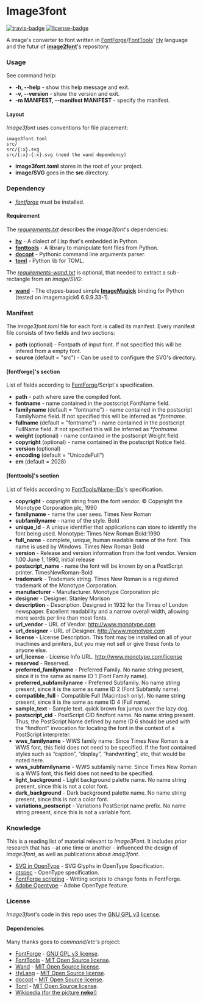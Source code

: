 # Image3font
[![travis-badge][]][travis] [![license-badge][]][license]

A image's converter to font written in [FontForge](https://github.com/fontforge/fontforge)/[FontTools](https://github.com/fonttools/fonttools)' [Hy](https://github.com/hylang/hy) language and the futur of [**image2font**](https://github.com/limaconoob/Image2font/)'s repository.

[travis-badge]: https://travis-ci.org/adjivas/Image3font.svg?branch=master&style=flat
[travis]: https://travis-ci.org/adjivas/Image3font
[license-badge]: http://img.shields.io/badge/license-GPLv3-blue.svg?style=flat-square
[license]: https://github.com/limaconoob/Image2font/blob/master/LICENSE

### Usage
See command help:
* **-h, --help** - show this help message and exit.
* **-v, --version** - show the version and exit.
* **-m MANIFEST, --manifest MANIFEST** - specify the manifest.

#### Layout
*Image3font* uses conventions for file placement:
```
image3font.toml
src/
src/{:x}.svg
src/{:x}-{:x}.svg (need the wand dependency)
```
* **image3font.toml** stores in the root of your project.
* **image/SVG** goes in the **src** directory.

### Dependency
* [*fontforge*](https://github.com/fontforge/fontforge) must be installed.
#### Requirement
The [*requirements.txt*](requirements.txt) describes the *image3font*'s dependencies:
* [**hy**](https://github.com/hylang/hy) - A dialect of Lisp that's embedded in Python.
* [**fonttools**](https://github.com/fonttools/fonttools) - A library to manipulate font files from Python.
* [**docopt**](https://github.com/docopt/docopt) - Pythonic command line arguments parser.
* [**toml**](https://github.com/uiri/toml) - Python lib for TOML.

The [*requirements-wand.txt*](requirements-wand.txt) is optional, that needed to extract a sub-rectangle from an *image/SVG*:
* [**wand**](https://github.com/dahlia/wand) - The ctypes-based simple [**ImageMagick**](https://github.com/ImageMagick/ImageMagick) binding for Python (tested on imagemagick6 6.9.9.33-1).

### Manifest
The *image3font.toml* file for each font is called its manifest. Every manifest file consists of two fields and two sections:
* **path** (optional) - Fontpath of input font. If not specified this will be infered from a empty font.
* **source** (default = "src") - Can be used to configure the SVG's directory.
#### [fontforge]'s section
List of fields according to [FontForge](https://fontforge.github.io/en-US/documentation/scripting/native)/Script's specification.
* **path** - path where save the compiled font.
* **fontname** - name contained in the postscript FontName field.
* **familyname** (default = "fontname") - name contained in the postscript FamilyName field. If not specified this will be inferred as **fontname*.
* **fullname** (default = "fontname") - name contained in the postscript FullName field. If not specified this will be inferred as **fontname*.
* **weight** (optional) - name contained in the postscript Weight field.
* **copyright** (optional) - name contained in the postscript Notice field.
* **version** (optional)
* **encoding** (default = "UnicodeFull")
* **em** (default = 2028)
#### [fonttools]'s section
List of fields according to [FontTools/Name-IDs](https://www.microsoft.com/typography/otspec/name.htm#nameIDs)'s specification.
* **copyright** - copyright string from the font vendor. © Copyright the Monotype Corporation plc, 1990
* **familyname** - name the user sees. Times New Roman
* **subfamilyname** - name of the style. Bold
* **unique_id** - A unique identifier that applications can store to identify the font being used. Monotype: Times New Roman Bold:1990
* **full_name** - complete, unique, human readable name of the font. This name is used by Windows. Times New Roman Bold
* **version** - Release and version information from the font vendor. Version 1.00 June 1, 1990, initial release
* **postscript_name** - name the font will be known by on a PostScript printer. TimesNewRoman-Bold
* **trademark** - Trademark string. Times New Roman is a registered trademark of the Monotype Corporation.
* **manufacturer** - Manufacturer. Monotype Corporation plc
* **designer** - Designer. Stanley Morison
* **description** - Description. Designed in 1932 for the Times of London newspaper. Excellent readability and a narrow overall width, allowing more words per line than most fonts.
* **url_vendor** - URL of Vendor. http://www.monotype.com
* **url_designer** - URL of Designer. http://www.monotype.com
* **license** - License Description. This font may be installed on all of your machines and printers, but you may not sell or give these fonts to anyone else.
* **url_license** - License Info URL. http://www.monotype.com/license
* **reserved** - Reserved.
* **preferred_familyname** - Preferred Family. No name string present, since it is the same as name ID 1 (Font Family name).
* **preferred_subfamilyname** - Preferred Subfamily. No name string present, since it is the same as name ID 2 (Font Subfamily name).
* **compatible_full** - Compatible Full (Macintosh only). No name string present, since it is the same as name ID 4 (Full name).
* **sample_text** - Sample text. quick brown fox jumps over the lazy dog.
* **postscript_cid** - PostScript CID findfont name. No name string present. Thus, the PostScript Name defined by name ID 6 should be used with the “findfont” invocation for locating the font in the context of a PostScript interpreter.
* **wws_familyname** - WWS family name: Since Times New Roman is a WWS font, this field does not need to be specified. If the font contained styles such as “caption”, “display”, “handwriting”, etc, that would be noted here.
* **wws_subfamilyname** - WWS subfamily name: Since Times New Roman is a WWS font, this field does not need to be specified.
* **light_background** - Light background palette name. No name string present, since this is not a color font.
* **dark_background** - Dark background palette name. No name string present, since this is not a color font.
* **variations_postscript** - Variations PostScript name prefix. No name string present, since this is not a variable font.

### Knowledge
This is a reading list of material relevant to *Image3Font*. It includes prior research that has - at one time or another - influenced the design of *image3font*, as well as publications about *imag3font*.
* [SVG in OpenType](https://www.w3.org/2013/10/SVG_in_OpenType) - SVG Glyphs in OpenType Specification.
* [otspec](https://www.microsoft.com/typography/otspec) - OpenType specification.
* [FontForge scripting](https://fontforge.github.io/en-US/documentation/scripting/native) - Writing scripts to change fonts in FontForge.
* [Adobe Opentype](http://www.adobe.com/devnet/opentype/afdko/topic_feature_file_syntax.html) - Adobe OpenType feature.

### License
*Image3font*'s code in this repo uses the [GNU GPL v3](http://www.gnu.org/licenses/gpl-3.0.html) [license](https://raw.githubusercontent.com/adjivas/Image3font/master/LICENSE).

#### Dependencies
Many thanks goes to *command/etc*'s project:
* [FontForge](https://github.com/fontforge/fontforge) - [GNU GPL v3 license](https://github.com/fontforge/fontforge/blob/master/LICENSE).
* [FontTools](https://github.com/fonttools/fonttools) - [MIT Open Source license](https://github.com/fonttools/fonttools/blob/master/LICENSE).
* [Wand](https://github.com/dahlia/wand) - [MIT Open Source license](https://github.com/dahlia/wand/blob/master/LICENSE).
* [HyLang](https://github.com/hylang/hy) - [MIT Open Source license](https://github.com/hylang/hy/blob/master/LICENSE).
* [docopt](https://github.com/docopt/docopt) - [MIT Open Source license](https://github.com/docopt/docopt/blob/master/LICENSE-MIT).
* [Toml](https://github.com/uiri/toml) - [MIT Open Source license](https://github.com/uiri/toml/blob/master/LICENSE).
* [Wikipedia (for the picture **neko**!)](https://en.wikipedia.org/wiki/Catgirl)

